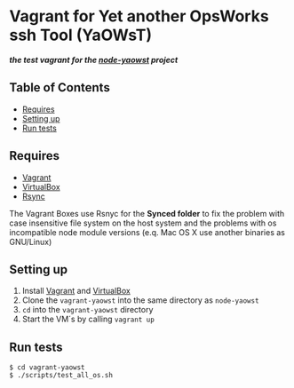 # Vagrant for Yet another OpsWorks ssh Tool (YaOWsT)

**_the test vagrant for the [node-yaowst](https://github.com/w4andy/node-yaowst) project_**

## Table of Contents

- [Requires](#requires)
- [Setting up](#setting-up)
- [Run tests](#run-tests)

## Requires
- [Vagrant](https://www.vagrantup.com/)
- [VirtualBox](https://www.virtualbox.org/)
- [Rsync](https://docs.vagrantup.com/v2/synced-folders/rsync.html)

The Vagrant Boxes use Rsnyc for the **Synced folder** to fix the problem with case insensitive file system on the host system and the problems with os incompatible node module versions (e.q. Mac OS X use another binaries as GNU/Linux)

## Setting up
1. Install [Vagrant](https://docs.vagrantup.com/v2/installation/) and [VirtualBox](https://www.virtualbox.org/wiki/Downloads)
2. Clone the `vagrant-yaowst` into the same directory as `node-yaowst`
3. `cd` into the `vagrant-yaowst` directory
4. Start the VM´s by calling `vagrant up`

## Run tests
```
$ cd vagrant-yaowst
$ ./scripts/test_all_os.sh
```
